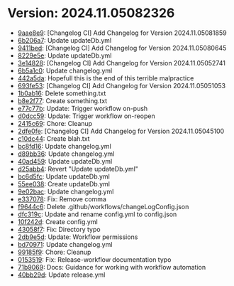 # Version: 2024.11.05082326

* [9aae8e9](https://github.com/ford-jones/Lazarus/commit/9aae8e918b84053da57d391d4be21f5794764458): [Changelog CI] Add Changelog for Version 2024.11.05081859
* [6b206a7](https://github.com/ford-jones/Lazarus/commit/6b206a7dde7668ec9ac18d8b98cad7efe54a4fbc): Update updateDb.yml
* [9411bed](https://github.com/ford-jones/Lazarus/commit/9411bed42da55699cb1ce2c34842675617e145bb): [Changelog CI] Add Changelog for Version 2024.11.05080645
* [8229e5e](https://github.com/ford-jones/Lazarus/commit/8229e5e00e683d28a0375f2841cb5d6df7799c1c): Update updateDb.yml
* [3e14828](https://github.com/ford-jones/Lazarus/commit/3e14828e10902c920fdfd93a059f52c9afe35d0e): [Changelog CI] Add Changelog for Version 2024.11.05052741
* [6b5a1c0](https://github.com/ford-jones/Lazarus/commit/6b5a1c0686051a4f6c95f74a8d7a1266076f58d1): Update changelog.yml
* [442a5da](https://github.com/ford-jones/Lazarus/commit/442a5dafa2ec76442562e2fc406cb69b76a79dc3): Hopefull this is the end of this terrible malpractice
* [693fe53](https://github.com/ford-jones/Lazarus/commit/693fe533219670ac86fc14dbc8e673ec90193c86): [Changelog CI] Add Changelog for Version 2024.11.05051053
* [1b0ab16](https://github.com/ford-jones/Lazarus/commit/1b0ab16592a77b3a536319476a6b96755be5cce5): Delete something.txt
* [b8e2f77](https://github.com/ford-jones/Lazarus/commit/b8e2f77cba7549559316aa354b10eedb85bd3eb7): Create something.txt
* [e77c77b](https://github.com/ford-jones/Lazarus/commit/e77c77be9ddb2901c4fdde8b4d7a81f48d94908d): Update: Trigger workflow on-push
* [d0dcc59](https://github.com/ford-jones/Lazarus/commit/d0dcc59077cad45faaefd040906432577e67cedf): Update: Trigger workflow on-reopen
* [2415c69](https://github.com/ford-jones/Lazarus/commit/2415c694b958ff37ae384747d1a50f1747696aa6): Chore: Cleanup
* [2dfe0fe](https://github.com/ford-jones/Lazarus/commit/2dfe0fe3ee63f08a2897482bb461b2518aad3593): [Changelog CI] Add Changelog for Version 2024.11.05045100
* [c10dc44](https://github.com/ford-jones/Lazarus/commit/c10dc4466754c5f3ef4510da13d0762e27926f4e): Create blah.txt
* [bc8fd16](https://github.com/ford-jones/Lazarus/commit/bc8fd168b04eb65774d8db1b5f67dbc44a475f82): Update changelog.yml
* [d89bb36](https://github.com/ford-jones/Lazarus/commit/d89bb36f30ad9d88b022e608687883d314c73d60): Update changelog.yml
* [40ad459](https://github.com/ford-jones/Lazarus/commit/40ad459e455b22858d19bfc82fa67a5e3468b28e): Update updateDb.yml
* [d25abb4](https://github.com/ford-jones/Lazarus/commit/d25abb4860d94f31338eb88290ee22e5afa0c3de): Revert "Update updateDb.yml"
* [bc6d5fc](https://github.com/ford-jones/Lazarus/commit/bc6d5fca07f74639d5b662741322c640cc90035a): Update updateDb.yml
* [55ee038](https://github.com/ford-jones/Lazarus/commit/55ee03896c2687960ed215738b9b17e18ff524b5): Create updateDb.yml
* [9e02bac](https://github.com/ford-jones/Lazarus/commit/9e02bac80929402db48819fd85e53d9217665999): Update changelog.yml
* [e337078](https://github.com/ford-jones/Lazarus/commit/e337078b5bd38b226f643ddf7507fce5e853ad12): Fix: Remove comma
* [f9644c6](https://github.com/ford-jones/Lazarus/commit/f9644c6242e2d773f0e0dba79f132166bcf31f3a): Delete .github/workflows/changeLogConfig.json
* [dfc319c](https://github.com/ford-jones/Lazarus/commit/dfc319cafcae0409d1a1014dca9f081df18db4b8): Update and rename config.yml to config.json
* [10f242d](https://github.com/ford-jones/Lazarus/commit/10f242d50a069a876ee6a3fa337d0e3178ac7722): Create config.yml
* [43058f7](https://github.com/ford-jones/Lazarus/commit/43058f7f81de43bf700dc215e6808e6cee367a76): Fix: Directory typo
* [2db9e5d](https://github.com/ford-jones/Lazarus/commit/2db9e5d020ca9aca52045d2e8dda3f3047488a97): Update: Workflow permissions
* [bd70971](https://github.com/ford-jones/Lazarus/commit/bd7097194bd98ae824c08979a4da7de7ac78d900): Update changelog.yml
* [99185f9](https://github.com/ford-jones/Lazarus/commit/99185f97a1b8a2b74ba151d9a0416ddb99cce666): Chore: Cleanup
* [0153519](https://github.com/ford-jones/Lazarus/commit/0153519f7916d28cd9ed4e602a2d2d20547db675): Fix: Release-workflow documentation typo
* [71b9069](https://github.com/ford-jones/Lazarus/commit/71b90698ee636ff3648e25fca68d3039d6a623cf): Docs: Guidance for working with workflow automation
* [40bb29d](https://github.com/ford-jones/Lazarus/commit/40bb29d3bedd0be32dad0321a9ce9d5c49db1fac): Update release.yml
